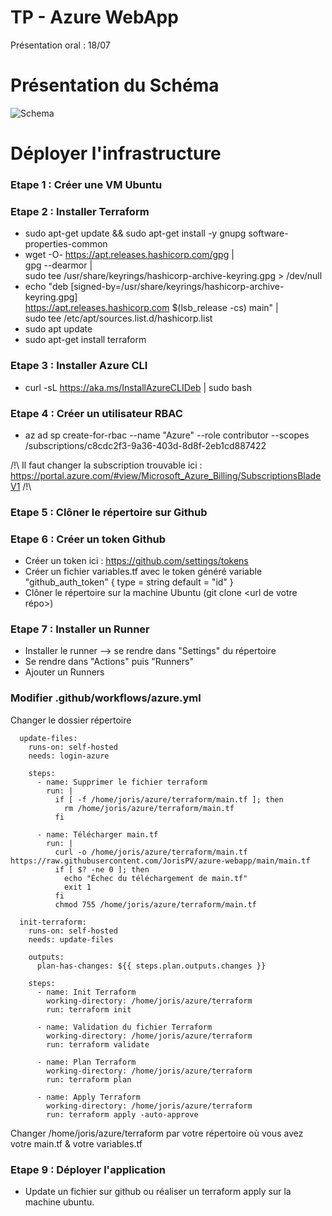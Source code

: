 # TP - Azure WebApp 

Présentation oral : 18/07

# Présentation du Schéma

![Schema](https://acenox.fr/projet/esgi/schema.png)

# Déployer l'infrastructure

### Etape 1 : Créer une VM Ubuntu

### Etape 2 : Installer Terraform

- sudo apt-get update && sudo apt-get install -y gnupg software-properties-common
- wget -O- https://apt.releases.hashicorp.com/gpg | \
gpg --dearmor | \
sudo tee /usr/share/keyrings/hashicorp-archive-keyring.gpg > /dev/null
- echo "deb [signed-by=/usr/share/keyrings/hashicorp-archive-keyring.gpg] \
https://apt.releases.hashicorp.com $(lsb_release -cs) main" | \
sudo tee /etc/apt/sources.list.d/hashicorp.list
- sudo apt update
- sudo apt-get install terraform

### Etape 3 : Installer Azure CLI

- curl -sL https://aka.ms/InstallAzureCLIDeb | sudo bash

### Etape 4 : Créer un utilisateur RBAC

- az ad sp create-for-rbac --name "Azure" --role contributor --scopes /subscriptions/c8cdc2f3-9a36-403d-8d8f-2eb1cd887422

/!\ Il faut changer la subscription trouvable ici : https://portal.azure.com/#view/Microsoft_Azure_Billing/SubscriptionsBladeV1 /!\

### Etape 5 : Clôner le répertoire sur Github

### Etape 6 : Créer un token Github

- Créer un token ici : https://github.com/settings/tokens
- Créer un fichier variables.tf avec le token généré
variable "github_auth_token" {
  type = string
  default = "id"
}
- Clôner le répertoire sur la machine Ubuntu (git clone <url de votre répo>)

### Etape 7 : Installer un Runner

- Installer le runner --> se rendre dans "Settings" du répertoire
- Se rendre dans "Actions" puis "Runners"
- Ajouter un Runners

### Modifier .github/workflows/azure.yml

Changer le dossier répertoire

```
  update-files:
    runs-on: self-hosted
    needs: login-azure

    steps:
      - name: Supprimer le fichier terraform
        run: |
          if [ -f /home/joris/azure/terraform/main.tf ]; then
            rm /home/joris/azure/terraform/main.tf
          fi

      - name: Télécharger main.tf
        run: |
          curl -o /home/joris/azure/terraform/main.tf https://raw.githubusercontent.com/JorisPV/azure-webapp/main/main.tf
          if [ $? -ne 0 ]; then
            echo "Échec du téléchargement de main.tf"
            exit 1
          fi
          chmod 755 /home/joris/azure/terraform/main.tf

  init-terraform:
    runs-on: self-hosted
    needs: update-files

    outputs:
      plan-has-changes: ${{ steps.plan.outputs.changes }}

    steps:
      - name: Init Terraform
        working-directory: /home/joris/azure/terraform
        run: terraform init

      - name: Validation du fichier Terraform
        working-directory: /home/joris/azure/terraform
        run: terraform validate

      - name: Plan Terraform
        working-directory: /home/joris/azure/terraform
        run: terraform plan

      - name: Apply Terraform
        working-directory: /home/joris/azure/terraform
        run: terraform apply -auto-approve

```

  Changer /home/joris/azure/terraform par votre répertoire où vous avez votre main.tf & votre variables.tf

  ### Etape 9 : Déployer l'application

  - Update un fichier sur github ou réaliser un terraform apply sur la machine ubuntu.
